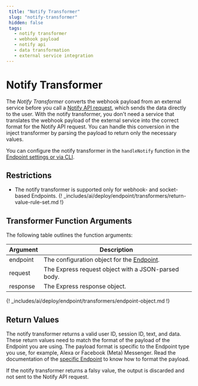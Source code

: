 ```yaml
---
 title: "Notify Transformer" 
 slug: "notify-transformer" 
 hidden: false 
 tags:
   - notify transformer
   - webhook payload
   - notify api
   - data transformation
   - external service integration
---
```


# Notify Transformer

The _Notify Transformer_ converts the webhook payload from an external service before you call a [Notify API request](../inject-and-notify.md), which sends the data directly to the user. With the notify transformer, you don't need a service that translates the webhook payload of the external service into the correct format for the Notify API request. You can handle this conversion in the inject transformer by parsing the payload to return only the necessary values.

You can configure the notify transformer in the `handleNotify` function in the [Endpoint settings or via CLI](overview.md#working-with-transformers).

## Restrictions

- The notify transformer is supported only for webhook- and socket-based Endpoints.
{! _includes/ai/deploy/endpoint/transformers/return-value-rule-set.md !}

## Transformer Function Arguments

The following table outlines the function arguments:

| Argument | Description                                                                  |
|----------|------------------------------------------------------------------------------|
| endpoint | The configuration object for the [Endpoint](#endpoint-configuration-object). |
| request  | The Express request object with a JSON-parsed body.                          |
| response | The Express response object.                                                 |

{! _includes/ai/deploy/endpoint/transformers/endpoint-object.md !}

## Return Values

The notify transformer returns a valid user ID, session ID, text, and data. These return values need to match the format of the payload of the Endpoint you are using. The payload format is specific to the Endpoint type you use, for example, Alexa or Facebook (Meta) Messenger. Read the documentation of the [specific Endpoint](../../endpoint-reference/overview.md) to know how to format the payload.

If the notify transformer returns a falsy value, the output is discarded and not sent to the Notify API request.
